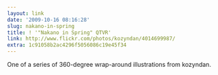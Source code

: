 ```yaml
---
layout: link
date: '2009-10-16 08:16:28'
slug: nakano-in-spring
title: ! '"Nakano in Spring" QTVR'
link: http://www.flickr.com/photos/kozyndan/4014699987/
extra: 1c91058b2ac4296f5056086c19e45f34
---
```


One of a series of 360-degree wrap-around illustrations from kozyndan.